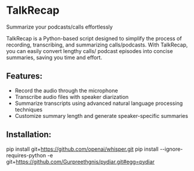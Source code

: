 # TalkRecap
Summarize your podcasts/calls effortlessly

TalkRecap is a Python-based script designed to simplify the process of recording, transcribing, and summarizing calls/podcasts. With TalkRecap, you can easily convert lengthy calls/ podcast episodes into concise summaries, saving you time and effort.

## Features:
- Record the audio through the microphone
- Transcribe audio files with speaker diarization
- Summarize transcripts using advanced natural language processing techniques
- Customize summary length and generate speaker-specific summaries

## Installation:


pip install git+https://github.com/openai/whisper.git 
pip install --ignore-requires-python -e git+https://github.com/Gurpreethgnis/pydiar.git#egg=pydiar

